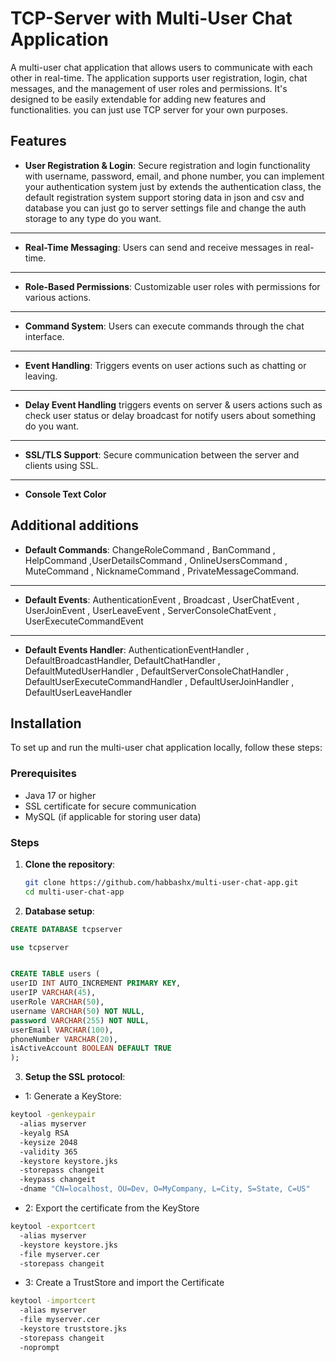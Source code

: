 # TCP-Server with Multi-User Chat Application

A multi-user chat application that allows users to communicate with each other in real-time. The application supports user registration, login, chat messages, and the management of user roles and permissions. It's designed to be easily extendable for adding new features and functionalities.
you can just use TCP server for your own purposes.
## Features

- **User Registration & Login**: Secure registration and login functionality with username, password, email, and phone number, you can implement your authentication system just by extends the authentication class, the default registration system support storing data in json and csv and database you can just go to server settings file and change the auth storage to any type do you want.
--- 
- **Real-Time Messaging**: Users can send and receive messages in real-time.
--- 
- **Role-Based Permissions**: Customizable user roles with permissions for various actions.
---
- **Command System**: Users can execute commands through the chat interface.
--- 
- **Event Handling**: Triggers events on user actions such as chatting or leaving.
--- 
- **Delay Event Handling** triggers events on server & users actions such as check user status or delay broadcast for notify users about something do you want. 
---
- **SSL/TLS Support**: Secure communication between the server and clients using SSL.
---
- **Console Text Color**

## Additional additions
- **Default Commands**: ChangeRoleCommand , BanCommand , HelpCommand ,UserDetailsCommand , OnlineUsersCommand , MuteCommand , NicknameCommand , PrivateMessageCommand.
---
- **Default Events**: AuthenticationEvent , Broadcast , UserChatEvent , UserJoinEvent , UserLeaveEvent , ServerConsoleChatEvent , UserExecuteCommandEvent
---
- **Default Events Handler**: AuthenticationEventHandler , DefaultBroadcastHandler, DefaultChatHandler , DefaultMutedUserHandler , DefaultServerConsoleChatHandler , DefaultUserExecuteCommandHandler , DefaultUserJoinHandler , DefaultUserLeaveHandler

## Installation

To set up and run the multi-user chat application locally, follow these steps:

### Prerequisites

- Java 17 or higher
- SSL certificate for secure communication
- MySQL (if applicable for storing user data)

### Steps

1. **Clone the repository**:

   ```bash
   git clone https://github.com/habbashx/multi-user-chat-app.git
   cd multi-user-chat-app 
    ```
2. **Database setup**:
```sql
CREATE DATABASE tcpserver

use tcpserver


CREATE TABLE users (
userID INT AUTO_INCREMENT PRIMARY KEY,
userIP VARCHAR(45),
userRole VARCHAR(50),
username VARCHAR(50) NOT NULL,
password VARCHAR(255) NOT NULL,
userEmail VARCHAR(100),
phoneNumber VARCHAR(20),
isActiveAccount BOOLEAN DEFAULT TRUE
);
```

3. **Setup the SSL protocol**: 
- 1: Generate a KeyStore:
```bash 
keytool -genkeypair 
  -alias myserver 
  -keyalg RSA 
  -keysize 2048 
  -validity 365 
  -keystore keystore.jks 
  -storepass changeit 
  -keypass changeit 
  -dname "CN=localhost, OU=Dev, O=MyCompany, L=City, S=State, C=US"
```
- 2: Export the certificate from the KeyStore
```bash 
keytool -exportcert 
  -alias myserver 
  -keystore keystore.jks 
  -file myserver.cer 
  -storepass changeit
```
- 3: Create a TrustStore and import the Certificate
```bash 
keytool -importcert 
  -alias myserver 
  -file myserver.cer 
  -keystore truststore.jks 
  -storepass changeit 
  -noprompt
```


